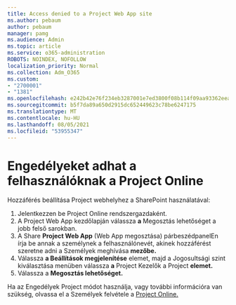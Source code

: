 ```yaml
---
title: Access denied to a Project Web App site
ms.author: pebaum
author: pebaum
manager: pamg
ms.audience: Admin
ms.topic: article
ms.service: o365-administration
ROBOTS: NOINDEX, NOFOLLOW
localization_priority: Normal
ms.collection: Adm_O365
ms.custom:
- "2700001"
- "1381"
ms.openlocfilehash: e242b42e76f234eb3287001e7ed3800f08b114f09aa93362eea215109ea7bac5
ms.sourcegitcommit: b5f7da89a650d2915dc652449623c78be6247175
ms.translationtype: MT
ms.contentlocale: hu-HU
ms.lasthandoff: 08/05/2021
ms.locfileid: "53955347"
---
```

# <a name="give-users-permissions-in-project-online"></a>Engedélyeket adhat a felhasználóknak a Project Online

Hozzáférés beállítása Project webhelyhez a SharePoint használatával:

1. Jelentkezzen be Project Online rendszergazdaként.
2. A Project Web App kezdőlapján válassza **a** Megosztás lehetőséget a jobb felső sarokban.
3. A Share **Project Web App** (Web App megosztása) párbeszédpanelEn írja be annak a személynek a felhasználónevét, akinek hozzáférést szeretne adni a Személyek meghívása **mezőbe.**
4. Válassza **a Beállítások megjelenítése** elemet, majd a Jogosultsági szint kiválasztása menüben válassza **a** Project Kezelők a Project **elemet.**
5. Válassza a **Megosztás lehetőséget.**

Ha az Engedélyek Project módot használja, vagy további információra van szükség, olvassa el a Személyek felvétele a [Project Online.](https://docs.microsoft.com/projectonline/step-2-add-people-to-project-online)
